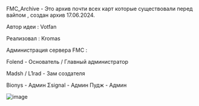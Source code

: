 FMC_Archive - Это архив почти всех карт которые существовали перед вайпом , создан архив 17.06.2024.

Автор идеи : Votfan

Реализовал : Kromas

Администрация сервера FMC :

Folend - Основатель / Главный администратор

Madsh / L1rad - Зам создателя

Bionys - Админ
Σsignal - Админ
Пудж - Админ

![image](https://github.com/Clos-Rise/FMC_Archive/assets/95033598/9beac40d-ca4e-4352-96a8-16934db7d37a)

